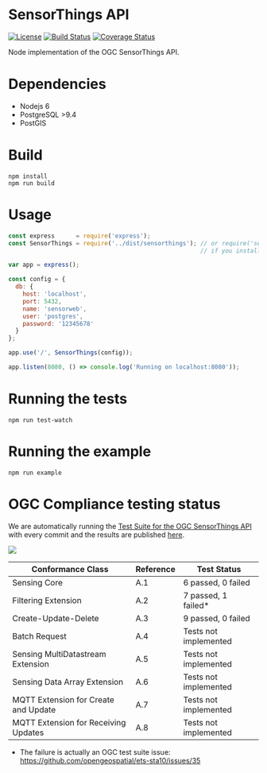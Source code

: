 # SensorThings API
[![License](https://img.shields.io/badge/license-MPL2-blue.svg)](https://raw.githubusercontent.com/mozilla-sensorweb/sensorthings/master/LICENSE)
[![Build Status](https://travis-ci.org/mozilla-sensorweb/sensorthings.svg?branch=master)](https://travis-ci.org/mozilla-sensorweb/sensorthings)
[![Coverage Status](https://coveralls.io/repos/github/mozilla-sensorweb/sensorthings/badge.svg)](https://coveralls.io/github/mozilla-sensorweb/sensorthings)

Node implementation of the OGC SensorThings API.

# Dependencies
* Nodejs 6
* PostgreSQL >9.4
* PostGIS

# Build
```shell
npm install
npm run build
```

# Usage
```js
const express      = require('express');
const SensorThings = require('../dist/sensorthings'); // or require('sensorthings')
                                                      // if you installed it via npm

var app = express();

const config = {
  db: {
    host: 'localhost',
    port: 5432,
    name: 'sensorweb',
    user: 'postgres',
    password: '12345678'
  }
};

app.use('/', SensorThings(config));

app.listen(8080, () => console.log('Running on localhost:8080'));
```

# Running the tests

```shell
npm run test-watch
```

# Running the example

```shell
npm run example
```

# OGC Compliance testing status

We are automatically running the [Test Suite for the OGC SensorThings API](https://github.com/opengeospatial/ets-sta10) with every commit and the results are published [here](https://mozilla-sensorweb.github.io/sensorthings/).

<img src='https://mozilla-sensorweb.github.io/sensorthings/overview-chart.svg'></img>

| Conformance Class                     | Reference | Test Status              |
|---------------------------------------|-----------|--------------------------| 
| Sensing Core                          | A.1       | 6 passed, 0 failed       |
| Filtering Extension                   | A.2       | 7 passed, 1 failed*      |
| Create-Update-Delete                  | A.3       | 9 passed, 0 failed       |
| Batch Request                         | A.4       | Tests not implemented    |
| Sensing MultiDatastream Extension     | A.5       | Tests not implemented    |
| Sensing Data Array Extension          | A.6       | Tests not implemented    |
| MQTT Extension for Create and Update  | A.7       | Tests not implemented    |
| MQTT Extension for Receiving Updates  | A.8       | Tests not implemented    |

* The failure is actually an OGC test suite issue: https://github.com/opengeospatial/ets-sta10/issues/35
